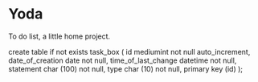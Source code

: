 # Yoda
To do list, a little home project.

create table if not exists task_box (
id mediumint not null auto_increment,
date_of_creation date not null,
time_of_last_change datetime not null,
statement char (100) not null,
type char (10) not null, primary key (id)
                                );

